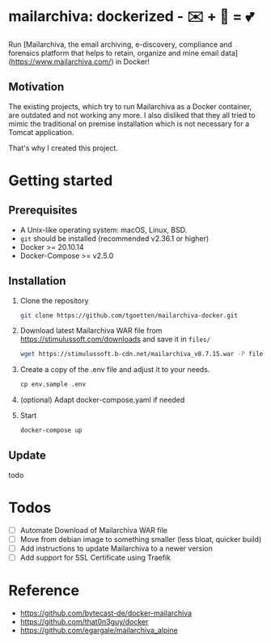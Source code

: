 
# mailarchiva: dockerized - ✉️ + 🐋 = 💕

Run [Mailarchiva, the email archiving, e-discovery, compliance and forensics platform that helps to retain, organize and mine email data] (https://www.mailarchiva.com/) in Docker!

## Motivation

The existing projects, which try to run Mailarchiva as a Docker container, are outdated and not working any more. 
I also disliked that they all tried to mimic the traditional on premise installation which is not necessary for a Tomcat application.

That's why I created this project.
# Getting started

## Prerequisites

- A Unix-like operating system: macOS, Linux, BSD.
- ```git``` should be installed (recommended v2.36.1 or higher)
- Docker >= 20.10.14
- Docker-Compose >= v2.5.0

## Installation

1. Clone the repository
   ```sh
   git clone https://github.com/tgoetten/mailarchiva-docker.git
   ```

3. Download latest Mailarchiva WAR file from https://stimulussoft.com/downloads and save it in `files/`
   ```sh
   wget https://stimulussoft.b-cdn.net/mailarchiva_v8.7.15.war -P files
   ```

4. Create a copy of the .env file and adjust it to your needs.
   ```sh
   cp env.sample .env
   ```
5. (optional) Adapt docker-compose.yaml if needed

6. Start
   ```sh
   docker-compose up
   ```

## Update
todo

# Todos

- [ ] Automate Download of Mailarchiva WAR file
- [ ] Move from debian image to something smaller (less bloat, quicker build)
- [ ] Add instructions to update Mailarchiva to a newer version
- [ ] Add support for SSL Certificate using Traefik

# Reference
- https://github.com/bytecast-de/docker-mailarchiva 
- https://github.com/that0n3guy/docker 
- https://github.com/egargale/mailarchiva_alpine